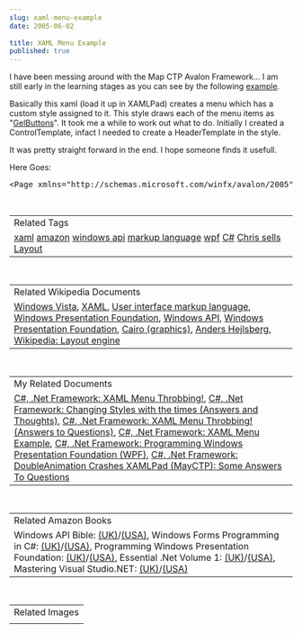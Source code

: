```yaml
---
slug: xaml-menu-example
date: 2005-06-02
 
title: XAML Menu Example
published: true
---
```

I have been messing around with the Map CTP Avalon Framework... I am still early in the learning stages as you can see by the following <a href="http://www.kinlan.co.uk/source_samples/MenuExample.xaml">example</a>.<p />Basically this xaml (load it up in XAMLPad) creates a menu which has a custom style assigned to it. This style draws each of the menu items as "<a href="http://www.designerslove.net/2005/06/gelbutton-custom-control.html/tag" rel="tag">GelButtons</a>". It took me a while to work out what to do. Initially I created a ControlTemplate, infact I needed to create a HeaderTemplate in the style.<p />It was pretty straight forward in the end. I hope someone finds it usefull.<p />Here Goes:<p /><div class="CodeRay">
  <div class="code"><pre>&lt;Page xmlns=&quot;http://schemas.microsoft.com/winfx/avalon/2005&quot;     xmlns:x=&quot;http://schemas.microsoft.com/winfx/xaml/2005&quot;&gt;    &lt;DockPanel&gt;        &lt;Border Background=&quot;SkyBlue&quot; BorderBrush=&quot;Black&quot;         BorderThickness=&quot;1&quot; DockPanel.Dock=&quot;Top&quot;&gt;            &lt;Menu Background=&quot;SkyBlue&quot;&gt;                &lt;MenuItem Header=&quot;Language&quot; &gt;                    &lt;MenuItem Header=&quot;English&quot;                                      Name=&quot;english&quot; /&gt;                    &lt;MenuItem Header=&quot;German&quot;                              Name=&quot;german&quot;  /&gt;                    &lt;MenuItem Header=&quot;Italian&quot;                              Name=&quot;italian&quot;/&gt;                &lt;/MenuItem&gt;            &lt;/Menu&gt;        &lt;/Border&gt;        &lt;Border Height=&quot;25&quot; Background=&quot;SkyBlue&quot;                BorderBrush=&quot;Black&quot; BorderThickness=&quot;1&quot;                 DockPanel.Dock=&quot;Top&quot;&gt;        &lt;/Border&gt;        &lt;Border Height=&quot;25&quot; Background=&quot;#ffff99&quot;             BorderBrush=&quot;Black&quot; BorderThickness=&quot;1&quot;             DockPanel.Dock=&quot;Bottom&quot;&gt;            &lt;TextBlock Foreground=&quot;black&quot;&gt;Dock = &quot;Bottom&quot;            &lt;/TextBlock&gt;        &lt;/Border&gt;        &lt;Border Width=&quot;200&quot; Background=&quot;PaleGreen&quot;             BorderBrush=&quot;Black&quot; BorderThickness=&quot;1&quot;             DockPanel.Dock=&quot;Left&quot;&gt;            &lt;TextBlock Foreground=&quot;black&quot;&gt;Dock = &quot;Left&quot;            &lt;/TextBlock&gt;        &lt;/Border&gt;        &lt;Border Background=&quot;White&quot; BorderBrush=&quot;Black&quot;                BorderThickness=&quot;1&quot;&gt;            &lt;TextFlow Background=&quot;LightSkyBlue&quot;                 Foreground=&quot;Black&quot;                 FontFamily=&quot;Palatino Linotype&quot;                 FontSize=&quot;14&quot;                 FontWeight=&quot;Normal&quot; TextAlignment=&quot;Left&quot;                 TextWrap=&quot;Wrap&quot;&gt;                &lt;Paragraph&gt;                    &lt;LineBreak/&gt;                &lt;/Paragraph&gt;            &lt;/TextFlow&gt;        &lt;/Border&gt;    &lt;/DockPanel&gt;    &lt;Page.Resources&gt;        &lt;Style TargetType=&quot;{x:Type MenuItem}&quot;             x:Key=&quot;{x:Type MenuItem}&quot; &gt;            &lt;Setter Property=&quot;HeaderTemplate&quot;&gt;                &lt;Setter.Value&gt;                    &lt;DataTemplate DataType=&quot;{x:Type MenuItem}&quot; &gt;                        &lt;Grid Width=&quot;{TemplateBinding Width}&quot;                             Height=&quot;{TemplateBinding Height}&quot; &gt;                            &lt;Rectangle x:Name=&quot;GelBackground&quot;                     Opacity=&quot;1&quot; RadiusX=&quot;9&quot; RadiusY=&quot;9&quot;                     Fill=&quot;{TemplateBinding ContentControl.Background}&quot;                      Stroke=&quot;VerticalGradient #cc000000 white &quot;                      StrokeThickness=&quot;1&quot;  /&gt;                            &lt;Rectangle x:Name=&quot;GelShine&quot;                                 Margin=&quot;4,3,4,0&quot;                                 VerticalAlignment=&quot;top&quot;                                 RadiusX=&quot;6&quot;                                 RadiusY=&quot;6&quot; Opacity=&quot;1&quot;                                 Fill=&quot;VerticalGradient                                     #ccffffff transparent&quot;                                 Stroke=&quot;transparent&quot;                                  Height=&quot;15px&quot; &gt;&lt;/Rectangle&gt;                            &lt;ContentPresenter                                  x:Name=&quot;GelButtonContentShadow&quot;                                 VerticalAlignment=&quot;center&quot;                                  HorizontalAlignment=&quot;center&quot;                                  Content=&quot;{TemplateBinding                                        ContentControl.Content}&quot;                                  Margin=&quot;15,5,15,5&quot;                                  TextBlock.Foreground=&quot;black&quot;                                  RenderTransform=&quot;translate 0 1&quot; /&gt;                            &lt;ContentPresenter                                 x:Name=&quot;GelButtonContentWhite&quot;                                 VerticalAlignment=&quot;center&quot;                                 HorizontalAlignment=&quot;center&quot;                                 Content=&quot;{TemplateBinding                                     ContentControl.Content}&quot;                                 Margin=&quot;15,5,15,5&quot;                                 TextBlock.Foreground=&quot;white&quot; /&gt;                        &lt;/Grid&gt;                        &lt;DataTemplate.Triggers&gt;                            &lt;Trigger Property=&quot;IsMouseOver&quot;                                 Value=&quot;True&quot;&gt;                                &lt;Setter Property=&quot;MenuItem.Background&quot;                                  Value=&quot;Red&quot;&gt;&lt;/Setter&gt;                            &lt;/Trigger&gt;                            &lt;Trigger Property=&quot;IsMouseOver&quot;                                 Value=&quot;False&quot;&gt;                                &lt;Setter Property=&quot;MenuItem.Background&quot;                                     Value=&quot;SkyBlue&quot;&gt;&lt;/Setter&gt;                            &lt;/Trigger&gt;                        &lt;/DataTemplate.Triggers&gt;                    &lt;/DataTemplate&gt;                &lt;/Setter.Value&gt;            &lt;/Setter&gt;        &lt;/Style&gt;    &lt;/Page.Resources&gt;&lt;/Page&gt;</pre></div>
</div>
<p /><br /><table class="TechnoratiHead TagHeader">
<tr><td>Related Tags</td></tr>
<tr class="Technorati"><td>
<a href="https://paul.kinlan.me/tags/xaml" class="Tag" rel="tag">xaml</a> <a href="https://paul.kinlan.me/tags/amazon" class="Tag" rel="tag">amazon</a> <a href="https://paul.kinlan.me/tags/windows%20api" class="Tag" rel="tag">windows api</a> <a href="https://paul.kinlan.me/tags/markup%20language" class="Tag" rel="tag">markup language</a> <a href="https://paul.kinlan.me/tags/wpf" class="Tag" rel="tag">wpf</a> <a href="https://paul.kinlan.me/tags/C%23" class="Tag" rel="tag">C#</a> <a href="https://paul.kinlan.me/tags/Chris%20sells" class="Tag" rel="tag">Chris sells</a> <a href="https://paul.kinlan.me/tags/Layout" class="Tag" rel="tag">Layout</a>
</td></tr>
</table><br /><table class="TechnoratiHead TagHeader">
<tr><td>Related Wikipedia Documents</td></tr>
<tr class="Technorati"><td>
<a href="http://en.wikipedia.org/wiki/Windows_Longhorn" class="Tag" rel="tag">Windows Vista</a>, <a href="http://en.wikipedia.org/wiki/XAML" class="Tag" rel="tag">XAML</a>, <a href="http://en.wikipedia.org/wiki/User_interface_markup_language" class="Tag" rel="tag">User interface markup language</a>, <a href="http://en.wikipedia.org/wiki/Avalon_(API)" class="Tag" rel="tag">Windows Presentation Foundation</a>, <a href="http://en.wikipedia.org/wiki/Windows_API" class="Tag" rel="tag">Windows API</a>, <a href="http://en.wikipedia.org/wiki/Windows_Presentation_Foundation" class="Tag" rel="tag">Windows Presentation Foundation</a>, <a href="http://en.wikipedia.org/wiki/Cairo_(graphics)" class="Tag" rel="tag">Cairo (graphics)</a>, <a href="http://en.wikipedia.org/wiki/Anders_Hejlsberg" class="Tag" rel="tag">Anders Hejlsberg</a>, <a href="http://en.wikipedia.org/wiki/Layout_engine" class="Tag" rel="tag">Wikipedia: Layout engine</a>
</td></tr>
</table><br /><table class="TechnoratiHead TagHeader">
<tr><td>My Related Documents</td></tr>
<tr class="Technorati"><td>
<a href="http://www.kinlan.co.uk/2005/06/xaml-menu-throbbing.html" class="Tag" rel="tag">C#, .Net Framework: XAML Menu Throbbing!</a>, <a href="http://www.kinlan.co.uk/2005/06/changing-styles-with-times-answers-and.html" class="Tag" rel="tag">C#, .Net Framework: Changing Styles with the times (Answers and Thoughts)</a>, <a href="http://www.kinlan.co.uk/2005/06/xaml-menu-throbbing-answers-to.html" class="Tag" rel="tag">C#, .Net Framework: XAML Menu Throbbing! (Answers to Questions)</a>, <a href="http://www.kinlan.co.uk/2005/06/xaml-menu-example.html" class="Tag" rel="tag">C#, .Net Framework: XAML Menu Example</a>, <a href="http://www.kinlan.co.uk/2005/11/programming-windows-presentation.html" class="Tag" rel="tag">C#, .Net Framework: Programming Windows Presentation Foundation (WPF)</a>, <a href="http://www.kinlan.co.uk/2005/06/doubleanimation-crashes-xamlpad-mayctp_10.html" class="Tag" rel="tag">C#, .Net Framework: DoubleAnimation Crashes XAMLPad (MayCTP): Some Answers To Questions</a>
</td></tr>
</table><br /><table class="TechnoratiHead TagHeader">
<tr><td>Related Amazon Books</td></tr>
<tr class="Technorati"><td>Windows API Bible: <a href="http://www.amazon.co.uk/exec/obidos/redirect?tag=cnetfra-21%26link_code=xm2%26camp=2025%26creative=165953%26path=http://www.amazon.co.uk/gp/redirect.html%253fASIN=1878739158%2526tag=cnetfra-21%2526lcode=xm2%2526cID=2025%2526ccmID=165953%2526location=/o/ASIN/1878739158%25253FSubscriptionId=0CM2PVF6VAHJQKW5G782" class="Tag" rel="tag">(UK)</a>/<a href="http://www.amazon.com/exec/obidos/redirect?tag=cnetfra-20%26link_code=xm2%26camp=2025%26creative=165953%26path=http://www.amazon.com/gp/redirect.html%253fASIN=1878739158%2526tag=cnetfra-20%2526lcode=xm2%2526cID=2025%2526ccmID=165953%2526location=/o/ASIN/1878739158%25253FSubscriptionId=0CM2PVF6VAHJQKW5G782" class="Tag" rel="tag">(USA)</a>, Windows Forms Programming in C#: <a href="http://www.amazon.co.uk/exec/obidos/redirect?tag=cnetfra-21%26link_code=xm2%26camp=2025%26creative=165953%26path=http://www.amazon.co.uk/gp/redirect.html%253fASIN=0321116208%2526tag=cnetfra-21%2526lcode=xm2%2526cID=2025%2526ccmID=165953%2526location=/o/ASIN/0321116208%25253FSubscriptionId=0CM2PVF6VAHJQKW5G782" class="Tag" rel="tag">(UK)</a>/<a href="http://www.amazon.com/exec/obidos/redirect?tag=cnetfra-20%26link_code=xm2%26camp=2025%26creative=165953%26path=http://www.amazon.com/gp/redirect.html%253fASIN=0321116208%2526tag=cnetfra-20%2526lcode=xm2%2526cID=2025%2526ccmID=165953%2526location=/o/ASIN/0321116208%25253FSubscriptionId=0CM2PVF6VAHJQKW5G782" class="Tag" rel="tag">(USA)</a>, Programming Windows Presentation Foundation: <a href="http://www.amazon.co.uk/exec/obidos/redirect?tag=cnetfra-21%26link_code=xm2%26camp=2025%26creative=165953%26path=http://www.amazon.co.uk/gp/redirect.html%253fASIN=0596101139%2526tag=cnetfra-21%2526lcode=xm2%2526cID=2025%2526ccmID=165953%2526location=/o/ASIN/0596101139%25253FSubscriptionId=0CM2PVF6VAHJQKW5G782" class="Tag" rel="tag">(UK)</a>/<a href="http://www.amazon.com/exec/obidos/redirect?tag=cnetfra-20%26link_code=xm2%26camp=2025%26creative=165953%26path=http://www.amazon.com/gp/redirect.html%253fASIN=0596101139%2526tag=cnetfra-20%2526lcode=xm2%2526cID=2025%2526ccmID=165953%2526location=/o/ASIN/0596101139%25253FSubscriptionId=0CM2PVF6VAHJQKW5G782" class="Tag" rel="tag">(USA)</a>, Essential .Net Volume 1: <a href="http://www.amazon.co.uk/exec/obidos/redirect?tag=cnetfra-21%26link_code=xm2%26camp=2025%26creative=165953%26path=http://www.amazon.co.uk/gp/redirect.html%253fASIN=0201734117%2526tag=cnetfra-21%2526lcode=xm2%2526cID=2025%2526ccmID=165953%2526location=/o/ASIN/0201734117%25253FSubscriptionId=0CM2PVF6VAHJQKW5G782" class="Tag" rel="tag">(UK)</a>/<a href="http://www.amazon.com/exec/obidos/redirect?tag=cnetfra-20%26link_code=xm2%26camp=2025%26creative=165953%26path=http://www.amazon.com/gp/redirect.html%253fASIN=0201734117%2526tag=cnetfra-20%2526lcode=xm2%2526cID=2025%2526ccmID=165953%2526location=/o/ASIN/0201734117%25253FSubscriptionId=0CM2PVF6VAHJQKW5G782" class="Tag" rel="tag">(USA)</a>, Mastering Visual Studio.NET: <a href="http://www.amazon.co.uk/exec/obidos/redirect?tag=cnetfra-21%26link_code=xm2%26camp=2025%26creative=165953%26path=http://www.amazon.co.uk/gp/redirect.html%253fASIN=0596003609%2526tag=cnetfra-21%2526lcode=xm2%2526cID=2025%2526ccmID=165953%2526location=/o/ASIN/0596003609%25253FSubscriptionId=0CM2PVF6VAHJQKW5G782" class="Tag" rel="tag">(UK)</a>/<a href="http://www.amazon.com/exec/obidos/redirect?tag=cnetfra-20%26link_code=xm2%26camp=2025%26creative=165953%26path=http://www.amazon.com/gp/redirect.html%253fASIN=0596003609%2526tag=cnetfra-20%2526lcode=xm2%2526cID=2025%2526ccmID=165953%2526location=/o/ASIN/0596003609%25253FSubscriptionId=0CM2PVF6VAHJQKW5G782" class="Tag" rel="tag">(USA)</a>
</td></tr>
</table><br /><table class="TechnoratiHead TagHeader">
<tr><td>Related Images</td></tr>
<tr class="Technorati"><td></td></tr>
</table><br /><div class="blogger-post-footer"><img class="posterous_download_image" src="https://blogger.googleusercontent.com/tracker/8109338-111773713068106824?l=www.kinlan.co.uk%2Findex.html" height="1" alt="" width="1" /></div>

